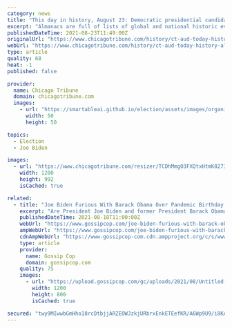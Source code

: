 ```yaml
---
category: news
title: "This day in history, August 23: Democratic presidential candidate Barack Obama introduces his choice of running mate, Sen. Joe Biden of Delaware"
excerpt: "Almanacs are full of lists of global and national historic events. But “This Day in History” feature invites you to not just peruse a list, but to take a trip back in time to see how a significant event originally was reported in the Chicago Tribune."
publishedDateTime: 2021-08-23T11:49:00Z
originalUrl: "https://www.chicagotribune.com/history/ct-aud-today-history-almanac-august-23-20210823-ykkodz6axrhtxpyusfnjwhu6uy-story.html"
webUrl: "https://www.chicagotribune.com/history/ct-aud-today-history-almanac-august-23-20210823-ykkodz6axrhtxpyusfnjwhu6uy-story.html"
type: article
quality: 68
heat: -1
published: false

provider:
  name: Chicago Tribune
  domain: chicagotribune.com
  images:
    - url: "https://smartableai.github.io/election/assets/images/organizations/chicagotribune.com-50x50.jpg"
      width: 50
      height: 50

topics:
  - Election
  - Joe Biden

images:
  - url: "https://www.chicagotribune.com/resizer/TCDhMmgO3FXQtxHtmK8273GU52Q=/1200x0/top/cloudfront-us-east-1.images.arcpublishing.com/tronc/7TAJCO4FPBA33LQOEAIAFQ5HRU.jpg"
    width: 1200
    height: 992
    isCached: true

related:
  - title: "Joe Biden Furious With Barack Obama Over Pandemic Birthday Bash?"
    excerpt: "Are President Joe Biden and former President Barack Obama locked in a bitter feud over Obama's 60th birthday bash? One tabloid insists the prideful"
    publishedDateTime: 2021-08-18T11:00:00Z
    webUrl: "https://www.gossipcop.com/joe-biden-furious-with-barack-obama-over-pandemic-birthday-bash/2570136/"
    ampWebUrl: "https://www.gossipcop.com/joe-biden-furious-with-barack-obama-over-pandemic-birthday-bash/2570136/?amp"
    cdnAmpWebUrl: "https://www-gossipcop-com.cdn.ampproject.org/c/s/www.gossipcop.com/joe-biden-furious-with-barack-obama-over-pandemic-birthday-bash/2570136/?amp"
    type: article
    provider:
      name: Gossip Cop
      domain: gossipcop.com
    quality: 75
    images:
      - url: "https://upload.gossipcop.com/gc/uploads/2021/08/Untitled-design-71.jpg"
        width: 1200
        height: 800
        isCached: true

secured: "twy9MIwwbGmHho18rcDtbjjARZEOWJzkjURbrxEnkETEefKR/A6Wp9U9/i8KA4EF2e1JkGW7T19/Rg25MyHjvB5nohIpbxjcWmEvr7owRYiP2vNVac9R1VLZb23j/9Hn9ruDiVUSajbgUptbYRe1f//AgsTv+xWL90qBA+A0TdSCVUT1JJstKR0EShbIAG/uut99qpZgwx9A0uv2s1X+OlN1VCy0HiihRj2azB4SYheU23C/lugc0VRkgHmcdqP96YcgS5SCXZu8w1EgBGWqZQbsKjzlGl/rMH0qZ0LGBwApQD9X6Pn5aGcUA1OsjYR4bFZnGyYL32LSaAAzulTWnO7DtzIv5TCU3V7vAMs5+us=;aCDA2QxBrHZjlA2BC3WWIg=="
---
```



